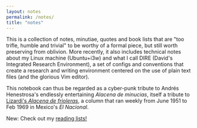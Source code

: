 ```yaml
---
layout: notes
permalink: /notes/
title: "notes"
---
```


This is a collection of notes, minutiae, quotes and book lists that are "too trifle, humble and trivial" to be worthy of a formal piece, but still worth preserving from oblivion. More recently, it also includes technical notes about my Linux machine (Ubuntu+i3w) and what I call DIRE (David's Integrated Research Environment), a set of configs and conventions that create a research and writing environment centered on the use of plain text files (and the glorious Vim editor).  

This notebook can thus be regarded as a cyber-punk tribute to Andrés Henestrosa's endlessly entertaining *Alacena de minucias*, itself a tribute to [Lizardi's *Alacena de frioleras*](/assets/alacena.png), a column that ran weekly from June 1951 to Feb 1969 in Mexico's *El Nacional*.

New: Check out my [reading lists!](/lecturas/)
